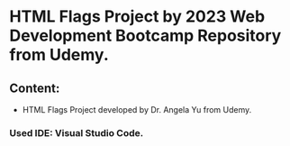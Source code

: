 # HTML Flags Project by 2023 Web Development Bootcamp Repository from Udemy.

## Content:

- HTML Flags Project developed by Dr. Angela Yu from Udemy.

### Used IDE: Visual Studio Code.
